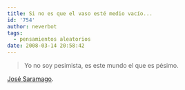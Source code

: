 ```yaml
---
title: Si no es que el vaso esté medio vacío...
id: '754'
author: neverbot
tags:
  - pensamientos aleatorios
date: 2008-03-14 20:58:42
---
```


> Yo no soy pesimista, es este mundo el que es pésimo.

[José Saramago](http://en.wikipedia.org/wiki/Jos%C3%A9_Saramago).
